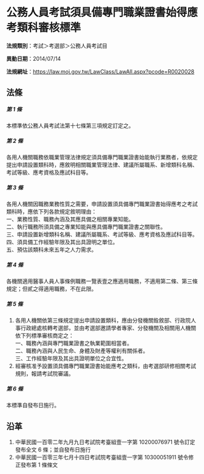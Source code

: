 # 公務人員考試須具備專門職業證書始得應考類科審核標準


**法規類別**：考試＞考選部＞公務人員考試目

**異動日期**：2014/07/14  

**法規網址**：https://law.moj.gov.tw/LawClass/LawAll.aspx?pcode=R0020028



## 法條
##### 第 1 條
本標準依公務人員考試法第十七條第三項規定訂定之。

##### 第 2 條
各用人機關職務依職業管理法律規定須具備專門職業證書始能執行業務者，依規定提出申請設置類科時，應敘明相關職業管理法律、建議所屬職系、新增類科名稱、考試等級、應考資格及應試科目等。

##### 第 3 條
各用人機關因職務業務性質之需要，申請設置須具備專門職業證書始得應考之考試類科時，應依下列各款規定敘明理由：  
一、業務性質、職務內涵及其應具備之相關專業知能。  
二、執行職務所須具備之專業知能與應具備專門職業證書之關聯性。  
三、申請設置新增類科名稱、建議所屬職系、考試等級、應考資格及應試科目等。  
四、須具備工作經驗年限及其出具證明之單位。  
五、預估該類科未來五年之人力需求。

##### 第 4 條
各機關適用醫事人員人事條例職務一覽表壹之應適用職務，不適用第二條、第三條規定；但貳之得適用職務，不在此限。

##### 第 5 條
1. 各用人機關依第三條規定提出申請設置類科，應由分發機關銓敘部、行政院人事行政總處核轉考選部，並由考選部邀請學者專家、分發機關及相關用人機關依下列標準審核商定之：  
一、職務內涵與專門職業證書之執業範圍相當者。  
二、職務內涵與人民生命、身體及財產等權利有關係者。  
三、工作經驗年限及其出具證明單位之合宜性。
1. 經審核准予設置須具備專門職業證書始能應考之類科，由考選部研修相關考試規則，報請考試院審議。

##### 第 6 條
本標準自發布日施行。

## 沿革
1. 中華民國一百零二年九月九日考試院考臺組壹一字第 10200076971  號令訂定發布全文 6  條；並自發布日施行
1. 中華民國一百零三年七月十四日考試院考臺組壹一字第 10300051911  號令修正發布第 1  條條文
